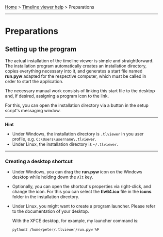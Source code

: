 [Home](..) > [Timeline viewer help](index.md) > Preparations

---

# Preparations

## Setting up the program

The actual installation of the timeline viewer is simple and straightforward.
The installation program automatically creates an installation directory,
copies everything necessary into it, and generates a start file named
**run.pyw** adapted for the respective computer, which must be called
in order to start the application.

The necessary manual work consists of linking this start file to the
desktop and, if desired, assigning a program icon to the link.

For this, you can open the installation directory via a button 
in the setup script's messaging window.

---

**Hint**

- Under Windows, the installation directory is `.tlviewer` in you user profile, 
e.g. `C:\Users\username\.tlviewer`.
- Under Linux, the installation directory is `~/.tlviewer`.

--- 

### Creating a desktop shortcut

- Under Windows, you can drag the **run.pyw** icon on the Windows 
  desktop while holding down the `Alt` key.
- Optionally, you can open the shortcut's properties via right-click, 
  and change the icon. 
  For this you can select the **tlv64.ico** file in the **icons**
  folder in the installation directory. 
- Under Linux, you might want to create a program launcher. 
  Please refer to the documentation of your desktop.   
    
  With the XFCE desktop, for example, my launcher command is:
 
  ``python3 /home/peter/.tlviewer/run.pyw %F``


